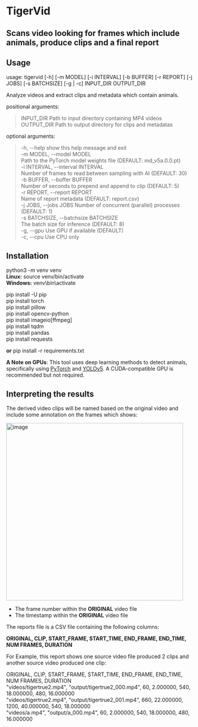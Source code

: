# TigerVid
## Scans video looking for frames which include animals, produce clips and a final report

## Usage  

usage: tigervid [-h] [-m MODEL] [-i INTERVAL] [-b BUFFER] [-r REPORT] [-j JOBS] [-s BATCHSIZE] [-g | -c] INPUT_DIR OUTPUT_DIR  
  
Analyze videos and extract clips and metadata which contain animals.  
  
positional arguments:  
> INPUT_DIR             Path to input directory containing MP4 videos  
> OUTPUT_DIR            Path to output directory for clips and metadatas  
  
optional arguments:  
> -h, --help            show this help message and exit  
> -m MODEL, --model MODEL  
                      Path to the PyTorch model weights file (DEFAULT: md_v5a.0.0.pt)  
> -i INTERVAL, --interval INTERVAL  
                        Number of frames to read between sampling with AI (DEFAULT: 30)  
> -b BUFFER, --buffer BUFFER  
                        Number of seconds to prepend and append to clip (DEFAULT: 5)  
> -r REPORT, --report REPORT  
                        Name of report metadata (DEFAULT: report.csv)  
> -j JOBS, --jobs JOBS  Number of concurrent (parallel) processes (DEFAULT: 1)  
> -s BATCHSIZE, --batchsize BATCHSIZE  
                        The batch size for inference (DEFAULT: 8)  
> -g, --gpu             Use GPU if available (DEFAULT)  
> -c, --cpu             Use CPU only  



## Installation

python3 -m venv venv  
**Linux:** source venv/bin/activate   
**Windows:**  venv\bin\activate  

pip install -U pip  
pip install torch  
pip install pillow  
pip install opencv-python  
pip install imageio[ffmpeg]  
pip install tqdm  
pip install pandas  
pip install requests  

**or** pip install -r requirements.txt  

**A Note on GPUs**: This tool uses deep learning methods to detect animals, specifically using [PyTorch](https://pytorch.org) and [YOLOv5](https://github.com/ultralytics/yolov5). A CUDA-compatible GPU is recommended but not required.  

## Interpreting the results

The derived video clips will be named based on the original video and include some annotation on the frames which shows:  

<img width="474" alt="image" src="https://github.com/sheneman/tigervid/assets/3028345/3ded327d-6a0e-4b34-9b02-acccb867bf94">  


* The frame number within the **ORIGINAL** video file
* The timestamp within the **ORIGINAL** video file

The reports file is a CSV file containing the following columns:  

**ORIGINAL, CLIP, START_FRAME, START_TIME, END_FRAME, END_TIME, NUM FRAMES, DURATION**  

For Example, this report shows one source video file produced 2 clips and another source video produced one clip:  

ORIGINAL, CLIP, START_FRAME, START_TIME, END_FRAME, END_TIME, NUM FRAMES, DURATION  
"videos/tigertrue2.mp4", "output/tigertrue2_000.mp4", 60, 2.000000, 540, 18.000000, 480, 16.000000  
"videos/tigertrue2.mp4", "output/tigertrue2_001.mp4", 660, 22.000000, 1200, 40.000000, 540, 18.000000  
"videos/a.mp4", "output/a_000.mp4", 60, 2.000000, 540, 18.000000, 480, 16.000000  


